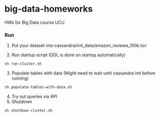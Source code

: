 # big-data-homeworks
HWs for Big Data course UCU

### Run
1. Put your dataset into cassandra/init_data/amazon_reviews_100k.tsv


2. Run startup script (DDL is done on startup automatically)
```bash
sh run-cluster.sh
```

3. Populate tables with data (Might need to wait until cassandra init before running)
```bash
sh populate-tables-with-data.sh
```

4. Try out queries via API
5. Shutdown
```bash
sh shutdown-cluster.sh
```


